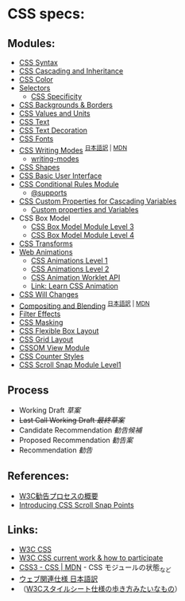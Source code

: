 # CSS specs:
## Modules:
- [CSS Syntax](https://www.w3.org/TR/css-syntax-3)
- [CSS Cascading and Inheritance](https://www.w3.org/TR/css-cascade-3)
- [CSS Color](https://www.w3.org/TR/css3-color)
- [Selectors](https://www.w3.org/TR/selectors)<br>
  - [CSS Specificity](specificity.md)
- [CSS Backgrounds & Borders](https://www.w3.org/TR/css3-background)
- [CSS Values and Units](https://www.w3.org/TR/css-values-3)
- [CSS Text](https://www.w3.org/TR/css-text-3)
- [CSS Text Decoration](https://www.w3.org/TR/css-text-decor-3)
- [CSS Fonts](https://www.w3.org/TR/css3-fonts)
- [CSS Writing Modes](https://www.w3.org/TR/css-writing-modes-3/) <sup>[日本語訳](https://triple-underscore.github.io/css-writing-modes-ja.html) | [MDN](https://developer.mozilla.org/ja/docs/Web/CSS/writing-mode)</sup><br>
  - [writing-modes](writing-modes.md)
- [CSS Shapes](https://www.w3.org/TR/css-shapes-1/)
- [CSS Basic User Interface](https://www.w3.org/TR/css3-ui)
- [CSS Conditional Rules Module](https://www.w3.org/TR/css3-conditional/)<br>
  - [@supports](supports.md)
- [CSS Custom Properties for Cascading Variables](https://www.w3.org/TR/css-variables/)<br>
  - [Custom properties and Variables](variables.md)
- CSS Box Model
  - [CSS Box Model Module Level 3](https://www.w3.org/TR/css-box-3/)
  - [CSS Box Model Module Level 4](https://www.w3.org/TR/css-box-4/)
- [CSS Transforms](https://www.w3.org/TR/css3-transitions/)
- [Web Animations](https://www.w3.org/TR/css3-animations/)
  - [CSS Animations Level 1](https://www.w3.org/TR/css-animations-1/) 
  - [CSS Animations Level 2](https://www.w3.org/TR/css-animations-2/)
  - [CSS Animation Worklet API](https://www.w3.org/TR/css-animation-worklet-1/)
  - [Link: Learn CSS Animation](https://cssanimation.rocks/)
- [CSS Will Changes](https://www.w3.org/TR/css-will-change-1/)
- [Compositing and Blending](https://www.w3.org/TR/compositing-1/) <sup>[日本語訳](https://triple-underscore.github.io/compositing-ja.html) | [MDN](https://developer.mozilla.org/ja/docs/Web/CSS/background-blend-mode)</sup>
- [Filter Effects](https://www.w3.org/TR/filter-effects/)
- [CSS Masking](https://www.w3.org/TR/css-masking-1)
- [CSS Flexible Box Layout](https://www.w3.org/TR/css-flexbox-1)
- [CSS Grid Layout](https://www.w3.org/TR/css-grid-1)
- [CSSOM View Module](https://www.w3.org/TR/cssom-view-1/)
- [CSS Counter Styles](https://www.w3.org/TR/css-counter-styles-3/)
- [CSS Scroll Snap Module Level1](https://drafts.csswg.org/css-scroll-snap/)

## Process
- Working Draft _草案_
- ~~Last Call Working Draft _最終草案_~~
- Candidate Recommendation _勧告候補_
- Proposed Recommendation _勧告案_
- Recommendation _勧告_

## References:
- [W3C勧告プロセスの概要](http://www.kanzaki.com/w3c/process.html)
- [Introducing CSS Scroll Snap Points](https://css-tricks.com/introducing-css-scroll-snap-points/)

## Links:
- [W3C CSS](http://www.w3.org/TR/#tr_CSS)
- [W3C CSS current work & how to participate](http://www.w3.org/Style/CSS/current-work)
- [CSS3 - CSS | MDN](https://developer.mozilla.org/ja/docs/Web/CSS/CSS3) - CSS モジュールの状態<sub>など</sub>
- [ウェブ関連仕様 日本語訳](http://www.hcn.zaq.ne.jp/___/WEB/index.html)
- （[W3Cスタイルシート仕様の歩き方みたいなもの](http://momdo.hatenablog.jp/entry/20150911/1441977908)）
